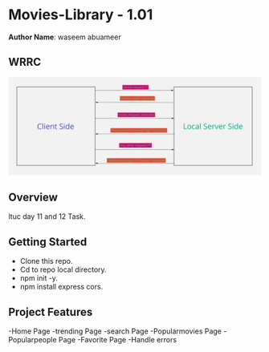 # Movies-Library - 1.01 

**Author Name**: waseem abuameer

## WRRC
![image](WRRC.jpg)
## Overview
ltuc day 11 and 12 Task.
## Getting Started
- Clone this repo.
- Cd to repo local directory.
- npm init -y.
- npm install express cors.

## Project Features
-Home Page
-trending Page
-search Page
-Popularmovies Page
-Popularpeople Page
-Favorite Page
-Handle errors
